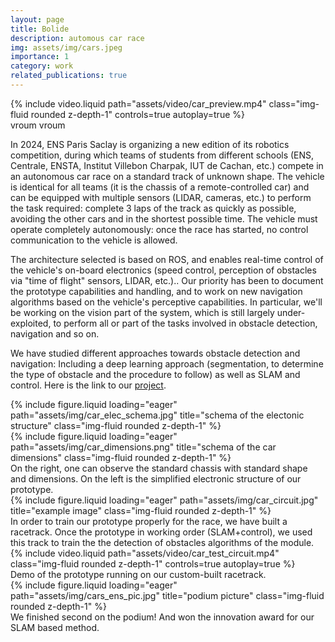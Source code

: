 ```yaml
---
layout: page
title: Bolide
description: automous car race
img: assets/img/cars.jpeg
importance: 1
category: work
related_publications: true
---
```




<div class="row mt-3">
    <div class="col-sm mt-3 mt-md-0">
        {% include video.liquid path="assets/video/car_preview.mp4" class="img-fluid rounded z-depth-1" controls=true autoplay=true %}
    </div>
</div>
<div class="caption">
    vroum vroum
</div>




In 2024, ENS Paris Saclay is organizing a new edition of its robotics competition, during which teams of students from different schools (ENS, Centrale, ENSTA, Institut Villebon Charpak, IUT de Cachan, etc.) compete in an autonomous car race on a standard track of unknown shape. The vehicle is identical for all teams (it is the chassis of a remote-controlled car) and can be equipped with multiple sensors (LIDAR, cameras, etc.) to perform the task required: complete 3 laps of the track as quickly as possible, avoiding the other cars and in the shortest possible time. The vehicle must operate completely autonomously: once the race has started, no control communication to the vehicle is allowed.

The architecture selected is based on ROS, and enables real-time control of the vehicle's on-board electronics (speed control, perception of obstacles via "time of flight" sensors, LIDAR, etc.).. Our priority has been to document the prototype capabilities and handling, and to work on new navigation algorithms based on the vehicle's perceptive capabilities. In particular, we'll be working on the vision part of the system, which is still largely under-exploited, to perform all or part of the tasks involved in obstacle detection, navigation and so on.

We have studied different approaches towards obstacle detection and navigation: Including a deep learning approach (segmentation, to determine the type of obstacle and the procedure to follow) as well as SLAM and control. Here is the link to our <a href="https://github.com/SU-Bolides/Course_2024">project</a>.

<div class="row">
    <div class="col-sm mt-3 mt-md-0">
        {% include figure.liquid loading="eager" path="assets/img/car_elec_schema.jpg" title="schema of the electonic structure" class="img-fluid rounded z-depth-1" %}
    </div>
    <div class="col-sm mt-3 mt-md-0">
        {% include figure.liquid loading="eager" path="assets/img/car_dimensions.png" title="schema of the car dimensions" class="img-fluid rounded z-depth-1" %}
    </div>
</div>
<div class="caption">
    On the right, one can observe the standard chassis with standard shape and dimensions. On the left is the simplified electronic structure of our prototype.
</div>

<div class="row">
    <div class="col-sm mt-3 mt-md-0">
        {% include figure.liquid loading="eager" path="assets/img/car_circuit.jpg" title="example image" class="img-fluid rounded z-depth-1" %}
    </div>
</div>
<div class="caption">
    In order to train our prototype properly for the race, we have built a racetrack. Once the prototype in working order (SLAM+control), we used this track to train the the detection of obstacles algorithms of the module.
</div>



<div class="row mt-3">
    <div class="col-sm mt-3 mt-md-0">
        {% include video.liquid path="assets/video/car_test_circuit.mp4" class="img-fluid rounded z-depth-1" controls=true autoplay=true %}
    </div>
</div>
<div class="caption">
  Demo of the prototype running on our custom-built racetrack.
</div>



<div class="row">
    <div class="col-sm mt-3 mt-md-0">
        {% include figure.liquid loading="eager" path="assets/img/cars_ens_pic.jpg" title="podium picture" class="img-fluid rounded z-depth-1" %}
    </div>
</div>
<div class="caption">
  We finished second on the podium! And won the innovation award for our SLAM based method.         
</div>




